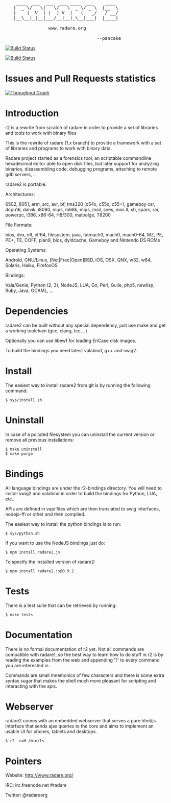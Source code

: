 <pre>
    ____  ___  ___  ___ ____  ___    ____
   |  _ \/   \|   \/   \  _ \/ _ \  |__  \
   |    (  V  | |  ) V  |   (   _/   / __/ 
   |__\__|_|__|___/__|__|_\__|___|  |____|

                www.radare.org

                                  --pancake
</pre>

[![Build Status](http://ci.rada.re/buildStatus/icon?job=radare2)](http://ci.rada.re/job/radare2/)

[![Build Status](https://scan.coverity.com/projects/416/badge.svg)](https://scan.coverity.com/projects/416)

# Issues and Pull Requests statistics

[![Throughput Graph](https://graphs.waffle.io/radare/radare2/throughput.svg)](https://waffle.io/radare/radare2/metrics) 

# Introduction

r2 is a rewrite from scratch of radare in order to provide
a set of libraries and tools to work with binary files

This is the rewrite of radare (1.x branch) to provide a
framework with a set of libraries and programs to work
with binary data.

Radare project started as a forensics tool, an scriptable
commandline hexadecimal editor able to open disk files,
but later support for analyzing binaries, disassembling
code, debugging programs, attaching to remote gdb servers, ..

radare2 is portable.

Architectures:

  6502, 8051, arm, arc, avr, bf, tms320 (c54x, c55x, c55+), gameboy
  csr, dcpu16, dalvik, i8080, mips, m68k, mips, msil, snes, nios II,
  sh, sparc, rar, powerpc, i386, x86-64, H8/300, malbolge, T8200

File Formats:

  bios, dex, elf, elf64, filesystem, java, fatmach0, mach0,
  mach0-64, MZ, PE, PE+, TE, COFF, plan9, bios, dyldcache,
  Gameboy and Nintendo DS ROMs

Operating Systems:

  Android, GNU/Linux, [Net|Free|Open]BSD, iOS, OSX, QNX, w32,
  w64, Solaris, Haiku, FirefoxOS

Bindings:

  Vala/Genie, Python (2, 3), NodeJS, LUA, Go, Perl,
  Guile, php5, newlisp, Ruby, Java, OCAML, ...

# Dependencies

radare2 can be built without any special dependency, just
use make and get a working toolchain (gcc, clang, tcc, ..)

Optionally you can use libewf for loading EnCase disk images.

To build the bindings you need latest valabind, g++ and swig2.

# Install

The easiest way to install radare2 from git is by running
the following command:

    $ sys/install.sh

# Uninstall

In case of a polluted filesystem you can uninstall the current
version or remove all previous installations:

    $ make uninstall
    $ make purge

# Bindings

All language bindings are under the r2-bindings directory.
You will need to install swig2 and valabind in order to
build the bindings for Python, LUA, etc..

APIs are defined in vapi files which are then translated
to swig interfaces, nodejs-ffi or other and then compiled.

The easiest way to install the python bindings is to run:

    $ sys/python.sh

If you want to use the NodeJS bindings just do:

    $ npm install radare2.js

To specify the installed version of radare2:

    $ npm install radare2.js@0.9.2

# Tests

There is a test suite that can be retrieved by running:

    $ make tests

# Documentation

There is no formal documentation of r2 yet. Not all commands
are compatible with radare1, so the best way to learn how to
do stuff in r2 is by reading the examples from the web and
appending '?' to every command you are interested in.

Commands are small mnemonics of few characters and there is
some extra syntax sugar that makes the shell much more pleasant
for scripting and interacting with the apis.

# Webserver

radare2 comes with an embedded webserver that serves a pure
html/js interface that sends ajax queries to the core and
aims to implement an usable UI for phones, tablets and desktops.

    $ r2 -c=H /bin/ls

# Pointers

Website: http://www.radare.org/

IRC: irc.freenode.net #radare

Twitter: @radareorg
